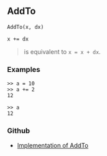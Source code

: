 ## AddTo

```
AddTo(x, dx)

x += dx
```

> is equivalent to `x = x + dx`.

### Examples

```
>> a = 10
>> a += 2   
12    
 
>> a    
12    
```
    

### Github

* [Implementation of AddTo](https://github.com/axkr/symja_android_library/blob/master/symja_android_library/matheclipse-core/src/main/java/org/matheclipse/core/builtin/Arithmetic.java#L417) 
